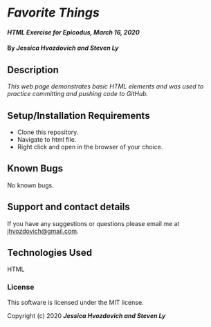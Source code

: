 # _Favorite Things_

#### _HTML Exercise for Epicodus, March 16, 2020_

#### By _**Jessica Hvozdovich and Steven Ly**_

## Description

_This web page demonstrates basic HTML elements and was used to practice committing and pushing code to GitHub._

## Setup/Installation Requirements

* Clone this repository.
* Navigate to html file.
* Right click and open in the browser of your choice.


## Known Bugs

No known bugs.

## Support and contact details

If you have any suggestions or questions please email me at jhvozdovich@gmail.com.

## Technologies Used

HTML

### License

This software is licensed under the MIT license.

Copyright (c) 2020 **_Jessica Hvozdovich and Steven Ly_**